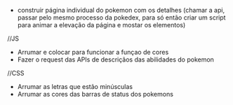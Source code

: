 - construir página individual do pokemon com os detalhes
(chamar a api, passar pelo mesmo processo da pokedex, para só então criar um script para animar a elevação da página e mostar os elementos) 

<!-- 3. Remover Listeners Quando Não Necessários
[Caso esse método se demonstre muito lento, tentarei buscar as informações necessárias de cada pokemon logo na busca inicial para a pokedéx, para só então quando houver o clique já buscar essa informações pré prontas (se elas ainda estiverem disponíveis)]

7. Usar Arrow Functions com Cuidado
Arrow functions têm uma ligação léxica para this, o que pode não ser desejável em todos os contextos de event handling. -->

//JS
- Arrumar e colocar para funcionar a  funçao de cores
- Fazer o request das APIs de descriçãos das abilidades do pokemon

//CSS
- Arrumar as letras que estão minúsculas
- Arrumar as cores das barras de status dos pokemons